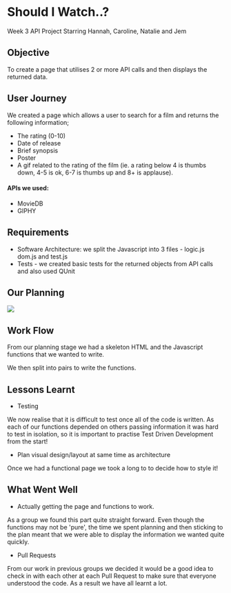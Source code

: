 # Should I Watch..?

 Week 3 API Project Starring Hannah, Caroline, Natalie and Jem

## Objective

To create a page that utilises 2 or more API calls and then displays the returned data.

## User Journey

We created a page which allows a user to search for a film and returns the following information;

* The rating (0-10)
* Date of release
* Brief synopsis
* Poster
* A gif related to the rating of the film (ie. a rating below 4 is thumbs down, 4-5 is ok, 6-7 is thumbs up and 8+ is applause).


#### APIs we used:
- MovieDB
- GIPHY

## Requirements

* Software Architecture: we split the Javascript into 3 files - logic.js dom.js and test.js
* Tests - we created basic tests for the returned objects from API calls and also used QUnit

## Our Planning
![](https://i.imgur.com/WRXScyj.jpg)

## Work Flow

From our planning stage we had a skeleton HTML and the Javascript functions that we wanted to write.

We then split into pairs to write the functions.

## Lessons Learnt

* Testing

We now realise that it is difficult to test once all of the code is written. As each of our functions depended on others passing information it was hard to test in isolation, so it is important to practise Test Driven Development from the start!


* Plan visual design/layout at same time as architecture

Once we had a functional page we took a long to to decide how to style it!

## What Went Well

* Actually getting the page and functions to work.

As a group we found this part quite straight forward. Even though the functions may not be 'pure', the time we spent planning and then sticking to the plan meant that we were able to display the information we wanted quite quickly.

* Pull Requests

From our work in previous groups we decided it would be a good idea to check in with each other at each Pull Request to make sure that everyone understood the code. As a result we have all learnt a lot.
